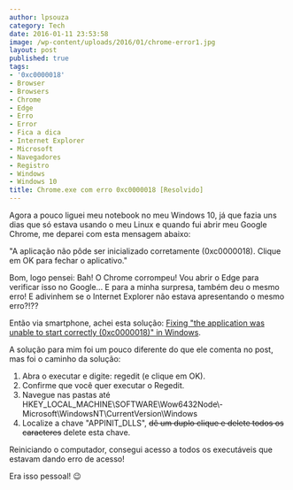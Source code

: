 ```yaml
---
author: lpsouza
category: Tech
date: 2016-01-11 23:53:58
image: /wp-content/uploads/2016/01/chrome-error1.jpg
layout: post
published: true
tags:
- '0xc0000018'
- Browser
- Browsers
- Chrome
- Edge
- Erro
- Error
- Fica a dica
- Internet Explorer
- Microsoft
- Navegadores
- Registro
- Windows
- Windows 10
title: Chrome.exe com erro 0xc0000018 [Resolvido]
---
```


Agora a pouco liguei meu notebook no meu Windows 10, já que fazia uns dias que só estava usando o meu Linux e quando fui abrir meu Google Chrome, me deparei com esta mensagem abaixo:

"A aplicação não pôde ser inicializado corretamente (0xc0000018). Clique em OK para fechar o aplicativo."

Bom, logo pensei: Bah! O Chrome corrompeu! Vou abrir o Edge para verificar isso no Google... E para a minha surpresa, também deu o mesmo erro! E adivinhem se o Internet Explorer não estava apresentando o mesmo erro?!??

Então via smartphone, achei esta solução: [Fixing "the application was unable to start correctly (0xc0000018)" in Windows](http://www.ghacks.net/2015/10/16/fixing-the-application-was-unable-to-start-correctly-0xc0000018-in-windows/).

A solução para mim foi um pouco diferente do que ele comenta no post, mas foi o caminho da solução:

  1. Abra o executar e digite: regedit (e clique em OK).
  2. Confirme que você quer executar o Regedit.
  3. Navegue nas pastas até HKEY\_LOCAL\_MACHINE\SOFTWARE\Wow6432Node\­Microsoft\WindowsNT\CurrentVersion\Windo­­ws
  4. Localize a chave "APPINIT_DLLS", ~~dê um duplo clique e delete todos os caracteres~~ delete esta chave.

Reiniciando o computador, consegui acesso a todos os executáveis que estavam dando erro de acesso!

Era isso pessoal! 😉
